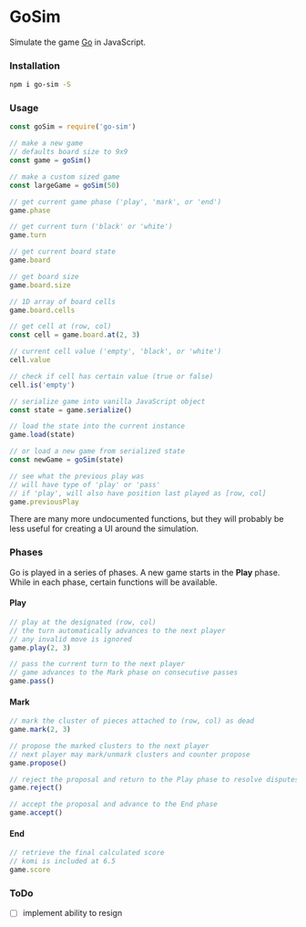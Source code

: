 # GoSim
Simulate the game [Go](https://en.wikipedia.org/wiki/Go_(game)) in JavaScript.

### Installation

```bash
npm i go-sim -S
```

### Usage

```javascript
const goSim = require('go-sim')

// make a new game
// defaults board size to 9x9
const game = goSim()

// make a custom sized game
const largeGame = goSim(50)

// get current game phase ('play', 'mark', or 'end')
game.phase

// get current turn ('black' or 'white')
game.turn

// get current board state
game.board

// get board size
game.board.size

// 1D array of board cells
game.board.cells

// get cell at (row, col)
const cell = game.board.at(2, 3)

// current cell value ('empty', 'black', or 'white')
cell.value

// check if cell has certain value (true or false)
cell.is('empty')

// serialize game into vanilla JavaScript object
const state = game.serialize()

// load the state into the current instance
game.load(state)

// or load a new game from serialized state
const newGame = goSim(state)

// see what the previous play was
// will have type of 'play' or 'pass'
// if 'play', will also have position last played as [row, col]
game.previousPlay
```

There are many more undocumented functions, but they will probably be less useful for creating a UI around the simulation.

### Phases

Go is played in a series of phases. A new game starts in the **Play** phase. While in each phase, certain functions will be available.

#### Play

```javascript
// play at the designated (row, col)
// the turn automatically advances to the next player
// any invalid move is ignored
game.play(2, 3)

// pass the current turn to the next player
// game advances to the Mark phase on consecutive passes
game.pass()
```

#### Mark

```javascript
// mark the cluster of pieces attached to (row, col) as dead
game.mark(2, 3)

// propose the marked clusters to the next player
// next player may mark/unmark clusters and counter propose
game.propose()

// reject the proposal and return to the Play phase to resolve disputes
game.reject()

// accept the proposal and advance to the End phase
game.accept()
```

#### End

```javascript
// retrieve the final calculated score
// komi is included at 6.5
game.score
```

### ToDo

- [ ] implement ability to resign